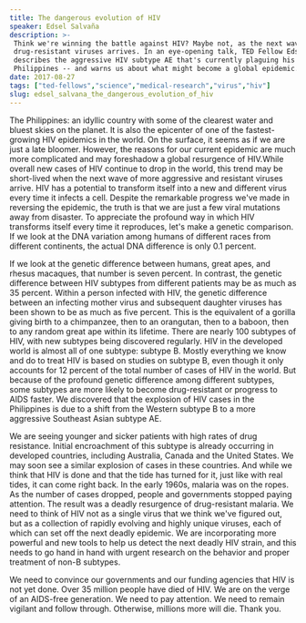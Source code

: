 ```yaml
---
title: The dangerous evolution of HIV
speaker: Edsel Salvaña
description: >-
 Think we're winning the battle against HIV? Maybe not, as the next wave of
 drug-resistant viruses arrives. In an eye-opening talk, TED Fellow Edsel Salvana
 describes the aggressive HIV subtype AE that's currently plaguing his home of the
 Philippines -- and warns us about what might become a global epidemic.
date: 2017-08-27
tags: ["ted-fellows","science","medical-research","virus","hiv"]
slug: edsel_salvana_the_dangerous_evolution_of_hiv
---
```


The Philippines: an idyllic country with some of the clearest water and bluest skies on
the planet. It is also the epicenter of one of the fastest-growing HIV epidemics in the
world. On the surface, it seems as if we are just a late bloomer. However, the reasons for
our current epidemic are much more complicated and may foreshadow a global resurgence of
HIV.While overall new cases of HIV continue to drop in the world, this trend may be
short-lived when the next wave of more aggressive and resistant viruses arrive. HIV has a
potential to transform itself into a new and different virus every time it infects a cell.
Despite the remarkable progress we've made in reversing the epidemic, the truth is that we
are just a few viral mutations away from disaster. To appreciate the profound way in which
HIV transforms itself every time it reproduces, let's make a genetic comparison. If we
look at the DNA variation among humans of different races from different continents, the
actual DNA difference is only 0.1 percent.

If we look at the genetic difference between humans, great apes, and rhesus macaques, that
number is seven percent. In contrast, the genetic difference between HIV subtypes from
different patients may be as much as 35 percent. Within a person infected with HIV, the
genetic difference between an infecting mother virus and subsequent daughter viruses has
been shown to be as much as five percent. This is the equivalent of a gorilla giving birth
to a chimpanzee, then to an orangutan, then to a baboon, then to any random great ape
within its lifetime. There are nearly 100 subtypes of HIV, with new subtypes being
discovered regularly. HIV in the developed world is almost all of one subtype: subtype B.
Mostly everything we know and do to treat HIV is based on studies on subtype B, even
though it only accounts for 12 percent of the total number of cases of HIV in the world.
But because of the profound genetic difference among different subtypes, some subtypes are
more likely to become drug-resistant or progress to AIDS faster. We discovered that the
explosion of HIV cases in the Philippines is due to a shift from the Western subtype B to
a more aggressive Southeast Asian subtype AE.

We are seeing younger and sicker patients with high rates of drug resistance. Initial
encroachment of this subtype is already occurring in developed countries, including
Australia, Canada and the United States. We may soon see a similar explosion of cases in
these countries. And while we think that HIV is done and that the tide has turned for it,
just like with real tides, it can come right back. In the early 1960s, malaria was on the
ropes. As the number of cases dropped, people and governments stopped paying attention.
The result was a deadly resurgence of drug-resistant malaria. We need to think of HIV not
as a single virus that we think we've figured out, but as a collection of rapidly evolving
and highly unique viruses, each of which can set off the next deadly epidemic. We are
incorporating more powerful and new tools to help us detect the next deadly HIV strain,
and this needs to go hand in hand with urgent research on the behavior and proper
treatment of non-B subtypes.

We need to convince our governments and our funding agencies that HIV is not yet done. Over
35 million people have died of HIV. We are on the verge of an AIDS-free generation. We
need to pay attention. We need to remain vigilant and follow through. Otherwise, millions
more will die. Thank you.

<!--
ad_duration=3.33
comment_count=13
event="TEDGlobal 2017"
external_start_time=0
has_talk_citation=1
intro_duration=11.82
is_subtitle_required="False"
is_talk_featured="True"
language="en"
language_swap="False"
native_language="en"
number_of_related_talks=6
number_of_speakers=1
number_of_subtitled_videos=34
number_of_tags=5
number_of_talk_download_languages=35
number_of_talk_more_resources=0
number_of_talk_recommendations=1
number_of_talks_take_actions=2
post_ad_duration=0.83
published_timestamp="2018-01-23 21:01:28"
recording_date="2017-08-27"
speaker_description="Molecular biologist"
speaker_is_published=1
speaker_name="Edsel Salvaña"
talk_more_resources=[]
talk_name="The dangerous evolution of HIV"
talk_recommendations_blurb="More resources curated by Edsel Salvana"
talks_tags=["ted-fellows","science","medical-research","virus","hiv"]
url_audio="https://download.ted.com/talks/EdselSalvana_2017G.mp3?apikey=acme-roadrunner"
url_photo_speaker="https://pe.tedcdn.com/images/ted/8b715c9ec4fc92240725a86e8bb63bf4c9e01194_254x191.jpg"
url_photo_talk="https://s3.amazonaws.com/talkstar-photos/uploads/25b06213-af8d-4319-bc25-13144364d5ef/EdselSalvana_2017G-embed.jpg"
url_webpage="https://www.ted.com/talks/edsel_salvana_the_dangerous_evolution_of_hiv"
video_type_name="TED Stage Talk"
-->